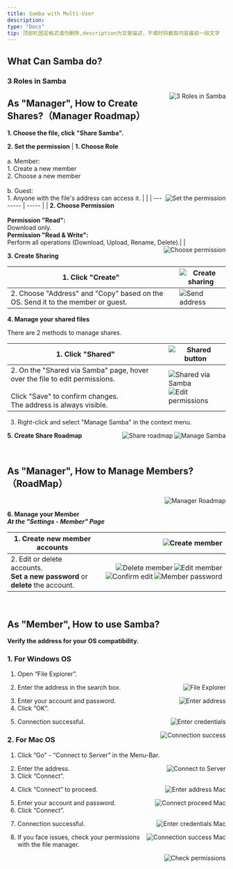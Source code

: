 ```yaml
---
title: Samba with Multi-User
description: 
type: "Docs"
tip: 顶部栏固定格式请勿删除,description为文章描述，不填时将截取内容最前一段文字
---
```


## What Can Samba do?

### 3 Roles in Samba
<img align="right" src="https://manage.icewhale.io/api/static/docs/1728632674915_image.png" alt="3 Roles in Samba">

## As "Manager", How to Create Shares?（Manager Roadmap）

**1. Choose the file, click "Share Samba".**

**2. Set the permission**
| **1. Choose Role** <br><br> a. Member:<br> 1. Create a new member<br>2. Choose a new member<br><br> b. Guest:<br>1. Anyone with the file's address can access it. | <img align="right" src="https://manage.icewhale.io/api/static/docs/1728635259975_image.png" alt="Set the permission"> |
| -------- | ----- |
| **2. Choose Permission**<br><br> **Permission "Read":** <br> Download only.<br> **Permission "Read & Write":** <br> Perform all operations (Download, Upload, Rename, Delete).| <img align="right" src="https://manage.icewhale.io/api/static/docs/1728636948904_image.png" alt="Choose permission"> |

**3. Create Sharing**

| 1. Click "Create" | <img align="right" src="https://manage.icewhale.io/api/static/docs/1728638375493_image.png" alt="Create sharing"> |
| -------- | ----- |
| 2. Choose "Address" and "Copy" based on the OS. Send it to the member or guest. | <img align="right" src="https://manage.icewhale.io/api/static/docs/1728638496968_image.png" alt="Send address"> |

**4. Manage your shared files**

There are 2 methods to manage shares.

| 1. Click "Shared" | <img align="right" src="https://manage.icewhale.io/api/static/docs/1728638620287_image.png" alt="Shared button"> |
| -------- | ----- |
| 2. On the "Shared via Samba" page, hover over the file to edit permissions.<br><br> Click "Save" to confirm changes.<br> The address is always visible. | <img align="right" src="https://manage.icewhale.io/api/static/docs/1728638763045_image.png" alt="Shared via Samba"><br><img align="right" src="https://manage.icewhale.io/api/static/docs/1728638801741_image.png" alt="Edit permissions"> |

3. Right-click and select "Manage Samba" in the context menu.  
<img align="right" src="https://manage.icewhale.io/api/static/docs/1728638926994_image.png" alt="Manage Samba">

**5. Create Share Roadmap**
<img align="right" src="https://manage.icewhale.io/api/static/docs/1728639005880_image.png" alt="Share roadmap">

<br>

## As "Manager", How to Manage Members?（RoadMap）
<img align="right" src="https://manage.icewhale.io/api/static/docs/1728639061073_image.png" alt="Manager Roadmap">

<br>

**6. Manage your Member**  
***At the "Settings - Member" Page***

| 1. Create new member accounts | <img align="right" src="https://manage.icewhale.io/api/static/docs/1728639235564_image.png" alt="Create member"> |
| -------- | ----- |
| 2. Edit or delete accounts.<br>**Set a new password** or **delete** the account. | <img align="right" src="https://manage.icewhale.io/api/static/docs/1728639475546_image.png" alt="Edit member"><img align="right" src="https://manage.icewhale.io/api/static/docs/1728639486206_image.png" alt="Delete member"><img align="right" src="https://manage.icewhale.io/api/static/docs/1728639504689_image.png" alt="Member password"><img align="right" src="https://manage.icewhale.io/api/static/docs/1728639516436_image.png" alt="Confirm edit"> |

<br>

## As "Member",  How to use Samba?
**Verify the address for your OS compatibility.**

### 1. For Windows OS
1. Open “File Explorer”.  
<img align="right" src="https://manage.icewhale.io/api/static/docs/1728370332527_4.1.png" alt="File Explorer">

2. Enter the address in the search box.  
<img align="right" src="https://manage.icewhale.io/api/static/docs/1728370346032_4.2.png" alt="Enter address">

3. Enter your account and password.  
4. Click “OK”.  
<img align="right" src="https://manage.icewhale.io/api/static/docs/1728370367682_4.3.png" alt="Enter credentials">

5. Connection successful.  
<img align="right" src="https://manage.icewhale.io/api/static/docs/1728370378592_4.4.png" alt="Connection success">

### 2. For Mac OS
1. Click “Go” - “Connect to Server” in the Menu-Bar.  
<img align="right" src="https://manage.icewhale.io/api/static/docs/1728370418677_4.5.png" alt="Connect to Server">

2. Enter the address.  
3. Click “Connect”.  
<img align="right" src="https://manage.icewhale.io/api/static/docs/1728370424977_4.6.png" alt="Enter address Mac">

4. Click “Connect” to proceed.  
<img align="right" src="https://manage.icewhale.io/api/static/docs/1728370429529_4.8.png" alt="Connect proceed Mac">

5. Enter your account and password.  
6. Click “Connect”.  
<img align="right" src="https://manage.icewhale.io/api/static/docs/1728370435735_4.9.png" alt="Enter credentials Mac">

7. Connection successful.  
<img align="right" src="https://manage.icewhale.io/api/static/docs/1728370440897_4.10.png" alt="Connection success Mac">

8. If you face issues, check your permissions with the file manager.  
<img align="right" src="https://manage.icewhale.io/api/static/docs/1728370447288_4.11.png" alt="Check permissions">


